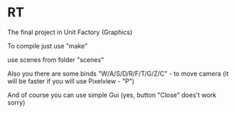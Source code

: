 # RT
The final project in Unit Factory (Graphics) 

To compile just use "make"

use scenes from folder "scenes"

Also you there are some binds "W/A/S/D/R/F/T/G/Z/C" - to move camera (it will be faster if you will use Pixelview - "P")

And of course you can use simple Gui (yes, button "Close" does't work sorry)
